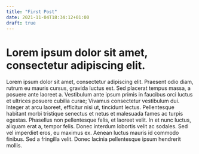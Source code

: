 ```yaml
---
title: "First Post"
date: 2021-11-04T18:34:12+01:00
draft: true
---
```


# Lorem ipsum dolor sit amet, consectetur adipiscing elit.

Lorem ipsum dolor sit amet, consectetur adipiscing elit. Praesent odio diam, rutrum eu mauris cursus, gravida luctus est. Sed placerat tempus massa, a posuere ante laoreet a. Vestibulum ante ipsum primis in faucibus orci luctus et ultrices posuere cubilia curae; Vivamus consectetur vestibulum dui. Integer at arcu laoreet, efficitur nisi ut, tincidunt lectus. Pellentesque habitant morbi tristique senectus et netus et malesuada fames ac turpis egestas. Phasellus non pellentesque felis, et laoreet velit. In et nunc luctus, aliquam erat a, tempor felis. Donec interdum lobortis velit ac sodales. Sed vel imperdiet eros, eu maximus ex. Aenean luctus mauris id commodo finibus. Sed a fringilla velit. Donec lacinia pellentesque ipsum hendrerit mollis.
